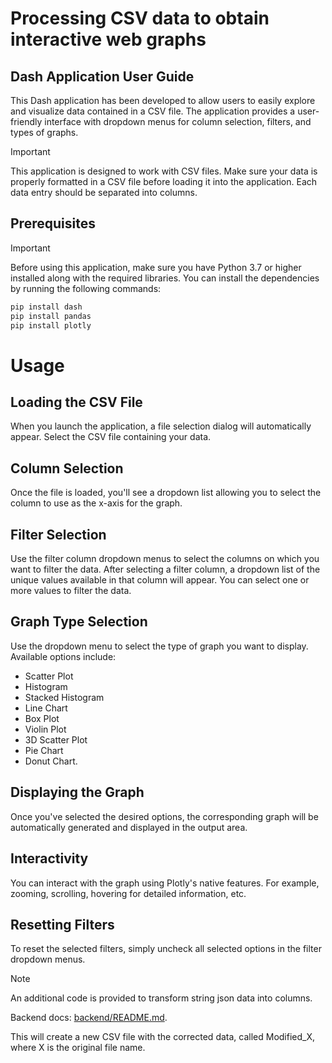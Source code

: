 # Processing CSV data to obtain interactive web graphs
## Dash Application User Guide
This Dash application has been developed to allow users to easily explore and visualize data contained in a CSV file. The application provides a user-friendly interface with dropdown menus for column selection, filters, and types of graphs.
> [!IMPORTANT]
> This application is designed to work with CSV files. Make sure your data is properly formatted in a CSV file before loading it into the application. Each data entry should be separated into columns.

## Prerequisites
> [!IMPORTANT]
> Before using this application, make sure you have Python 3.7 or higher installed along with the required libraries. You can install the dependencies by running the following commands:

```bash
pip install dash 
pip install pandas 
pip install plotly
```

# Usage
## Loading the CSV File
When you launch the application, a file selection dialog will automatically appear. Select the CSV file containing your data.

## Column Selection
Once the file is loaded, you'll see a dropdown list allowing you to select the column to use as the x-axis for the graph.

## Filter Selection
Use the filter column dropdown menus to select the columns on which you want to filter the data. After selecting a filter column, a dropdown list of the unique values available in that column will appear. You can select one or more values to filter the data.

## Graph Type Selection
Use the dropdown menu to select the type of graph you want to display. Available options include: 
- Scatter Plot
- Histogram
- Stacked Histogram
- Line Chart
- Box Plot
- Violin Plot
- 3D Scatter Plot
- Pie Chart
- Donut Chart.

## Displaying the Graph
Once you've selected the desired options, the corresponding graph will be automatically generated and displayed in the output area.

## Interactivity
You can interact with the graph using Plotly's native features. For example, zooming, scrolling, hovering for detailed information, etc.

## Resetting Filters
To reset the selected filters, simply uncheck all selected options in the filter dropdown menus.

> [!NOTE]
> An additional code is provided to transform string json data into columns.
> 
> Backend docs: [backend/README.md](./backend/README.md).
> 
> This will create a new CSV file with the corrected data, called Modified_X, where X is the original file name.
